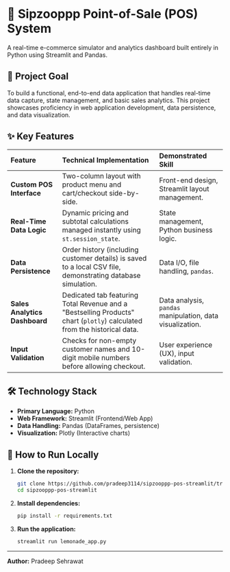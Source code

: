 # 🥤 Sipzooppp Point-of-Sale (POS) System

A real-time e-commerce simulator and analytics dashboard built entirely in Python using Streamlit and Pandas.

## 🎯 Project Goal

To build a functional, end-to-end data application that handles real-time data capture, state management, and basic sales analytics. This project showcases proficiency in web application development, data persistence, and data visualization.

## ✨ Key Features

| Feature | Technical Implementation | Demonstrated Skill |
| :--- | :--- | :--- |
| **Custom POS Interface** | Two-column layout with product menu and cart/checkout side-by-side. | Front-end design, Streamlit layout management. |
| **Real-Time Data Logic** | Dynamic pricing and subtotal calculations managed instantly using `st.session_state`. | State management, Python business logic. |
| **Data Persistence** | Order history (including customer details) is saved to a local CSV file, demonstrating database simulation. | Data I/O, file handling, `pandas`. |
| **Sales Analytics Dashboard** | Dedicated tab featuring Total Revenue and a "Bestselling Products" chart (`plotly`) calculated from the historical data. | Data analysis, `pandas` manipulation, data visualization. |
| **Input Validation** | Checks for non-empty customer names and 10-digit mobile numbers before allowing checkout. | User experience (UX), input validation. |

## 🛠️ Technology Stack

* **Primary Language:** Python
* **Web Framework:** Streamlit (Frontend/Web App)
* **Data Handling:** Pandas (DataFrames, persistence)
* **Visualization:** Plotly (Interactive charts)

## 🚀 How to Run Locally

1.  **Clone the repository:**
    ```bash
    git clone https://github.com/pradeep3114/sipzooppp-pos-streamlit/tree/main
    cd sipzooppp-pos-streamlit
    ```
2.  **Install dependencies:**
    ```bash
    pip install -r requirements.txt
    ```
3.  **Run the application:**
    ```bash
    streamlit run lemonade_app.py
    ```

---
**Author:** Pradeep Sehrawat
